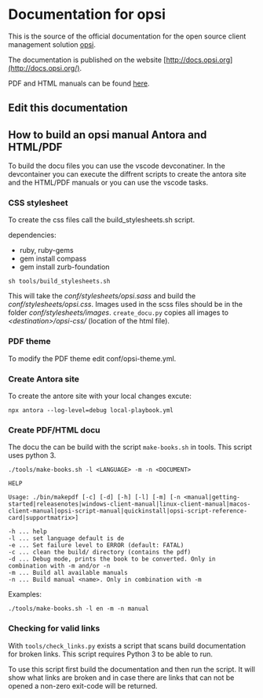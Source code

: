 # Documentation for opsi

This is the source of the official documentation for the open source client management solution [opsi](http://www.opsi.org/).

The documentation is published on the website [http://docs.opsi.org](http://docs.opsi.org/).

PDF and HTML manuals can be found [here](https://download.uib.de/opsi4.1/documentation/). 


## Edit this documentation






## How to build an opsi manual Antora and HTML/PDF

To build the docu files you can use the vscode devconatiner. 
In the devcontainer you can execute the diffrent scripts to create the antora site and the  HTML/PDF manuals or you can use the vscode tasks. 

<!-- You can use the `build-with-docker.sh` script or the vscode Devcontainer to create the opsi docs.  

 ### build-with-docker.sh

Call the following comannd to build the pdf and html manual in german.
```
docker run --rm -it
-u $(id -u ${USER}):$(id -g ${USER})
-v ${pwd}:/opsidoc
docker.uib.gmbh/fabian/opsidoc-antora:latest
/opsidoc/build-with-docker.sh de manual
```
Possible  manuals to build:

- manual 
- getting-started
- releasenotes
- windows-client-manual
- linux-client-manual
- macos-client-manual
- opsi-script-manual
- quickinstall
- opsi-script-reference-card
- supportmatrix -->


<!-- ### Dependencies

- asciidoctor: https://github.com/asciidoctor/asciidoctor
- asciidoctor-pdf: https://github.com/asciidoctor/asciidoctor-pdf
  - graphicsmagick
  - prawn-gmagick: better PNG support
- asciidoctor-epub3: https://github.com/asciidoctor/asciidoctor-epub3 -->


### CSS stylesheet

To create the css files call the build_stylesheets.sh script.

dependencies:
- ruby, ruby-gems
- gem install compass
- gem install zurb-foundation
<!-- - gem install zurb-foundation  --version 4.3.2 -->

```shell
sh tools/build_stylesheets.sh
```
This will take the *conf/stylesheets/opsi.sass* and build the *conf/stylesheets/opsi.css*. Images used in the scss files should be in the folder *conf/stylesheets/images*. `create_docu.py` copies all images to *\<destination\>/opsi-css/* (location of the html file).

### PDF theme

To modify the PDF theme edit conf/opsi-theme.yml.

### Create Antora site

To create the antore site with your local changes excute: 

```shell
npx antora --log-level=debug local-playbook.yml
```

### Create PDF/HTML docu

The docu the can be build with the script `make-books.sh` in tools. This script uses python 3.

```shell
./tools/make-books.sh -l <LANGUAGE> -m -n <DOCUMENT>
```

```shell
HELP

Usage: ./bin/makepdf [-c] [-d] [-h] [-l] [-m] [-n <manual|getting-started|releasenotes|windows-client-manual|linux-client-manual|macos-client-manual|opsi-script-manual|quickinstall|opsi-script-reference-card|supportmatrix>]

-h ... help
-l ... set language default is de
-e ... Set failure level to ERROR (default: FATAL)
-c ... clean the build/ directory (contains the pdf)
-d ... Debug mode, prints the book to be converted. Only in combination with -m and/or -n
-m ... Build all available manuals
-n ... Build manual <name>. Only in combination with -m
```

Examples:

```
./tools/make-books.sh -l en -m -n manual
```

### Checking for valid links

With `tools/check_links.py` exists a script that scans build documentation for broken links.
This script requires Python 3 to be able to run.

To use this script first build the documentation and then run the script. It will show what links are broken and in case there are links that can not be opened a non-zero exit-code will be returned.
